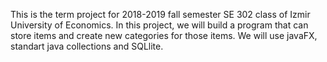 This is the term project for 2018-2019 fall semester SE 302 class of Izmir University of Economics. 
In this project, we will build a program that can store items and create new categories for those items. We will use javaFX, standart java collections and SQLlite.
